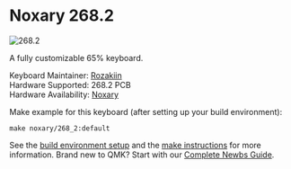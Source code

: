 # Noxary 268.2

![268.2](https://www.keebtalk.com/uploads/db8059/original/2X/6/65b93c83cadd98bbf8e3b1d739621d54b682609a.jpg)

A fully customizable 65% keyboard.

Keyboard Maintainer: [Rozakiin](https://github.com/rozakiin)  
Hardware Supported: 268.2 PCB  
Hardware Availability: [Noxary](https://shop.noxary.co/collections/268-2/products/noxary-268-2-polycarbonate)

Make example for this keyboard (after setting up your build environment):

    make noxary/268_2:default

See the [build environment setup](https://docs.qmk.fm/#/getting_started_build_tools) and the [make instructions](https://docs.qmk.fm/#/getting_started_make_guide) for more information. Brand new to QMK? Start with our [Complete Newbs Guide](https://docs.qmk.fm/#/newbs).
